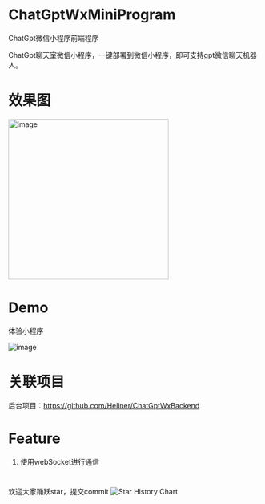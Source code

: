 # ChatGptWxMiniProgram
ChatGpt微信小程序前端程序

ChatGpt聊天室微信小程序，一键部署到微信小程序，即可支持gpt微信聊天机器人。

# 效果图
<img width="320" alt="image" src="https://user-images.githubusercontent.com/32272517/221413447-2b0d4f82-9b42-4ec7-864e-42fc3429b5c4.png">

# Demo
体验小程序

![image](https://user-images.githubusercontent.com/32272517/221414001-f4fff939-9745-45d0-947a-2dd49cc2a3fd.png)


# 关联项目
后台项目：https://github.com/Heliner/ChatGptWxBackend

# Feature
1. 使用webSocket进行通信
#  
欢迎大家踊跃star，提交commit
<picture>
  <source
    media="(prefers-color-scheme: dark)"
    srcset="
      https://api.star-history.com/svg?repos=Heliner/ChatGptWxMiniProgram&type=Date&theme=dark
    "
  />
  <source
    media="(prefers-color-scheme: light)"
    srcset="
      https://api.star-history.com/svg?repos=Heliner/ChatGptWxMiniProgram&type=Date
    "
  />
  <img
    alt="Star History Chart"
    src="https://api.star-history.com/svg?repos=Heliner/ChatGptWxMiniProgram&type=Date"
  />
</picture>
